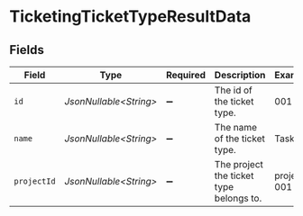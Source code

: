 # TicketingTicketTypeResultData


## Fields

| Field                                   | Type                                    | Required                                | Description                             | Example                                 |
| --------------------------------------- | --------------------------------------- | --------------------------------------- | --------------------------------------- | --------------------------------------- |
| `id`                                    | *JsonNullable\<String>*                 | :heavy_minus_sign:                      | The id of the ticket type.              | 001                                     |
| `name`                                  | *JsonNullable\<String>*                 | :heavy_minus_sign:                      | The name of the ticket type.            | Task                                    |
| `projectId`                             | *JsonNullable\<String>*                 | :heavy_minus_sign:                      | The project the ticket type belongs to. | project-001                             |
